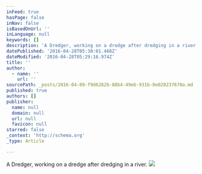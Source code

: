 ```yaml
---
inFeed: true
hasPage: false
inNav: false
isBasedOnUrl: ''
inLanguage: null
keywords: []
description: 'A Dredger, working on a dredge after dredging in a river.'
datePublished: '2016-04-28T05:30:01.468Z'
dateModified: '2016-04-28T05:29:16.974Z'
title: ''
author:
  - name: ''
    url: ''
sourcePath: _posts/2016-04-09-f9d6282b-88b4-49eb-931b-0e028237670a.md
published: true
authors: []
publisher:
  name: null
  domain: null
  url: null
  favicon: null
starred: false
_context: 'http://schema.org'
_type: Article

---
```

A Dredger, working on a dredge after dredging in a river.
![](https://s3-us-west-2.amazonaws.com/the-grid-img/p/f874e0d329807d4f7db5184a8e6478f01ef88313.jpg)